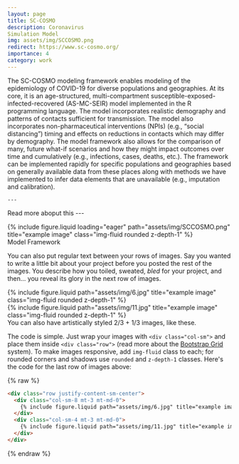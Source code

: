 ```yaml
---
layout: page
title: SC-COSMO
description: Coronavirus
Simulation Model
img: assets/img/SCCOSMO.png
redirect: https://www.sc-cosmo.org/
importance: 4
category: work
---
```


The SC-COSMO modeling framework enables modeling of the epidemiology of COVID-19 for diverse populations and geographies. At its core, it is an age-structured, multi-compartment susceptible-exposed-infected-recovered (AS-MC-SEIR) model implemented in the R programming language. The model incorporates realistic demography and patterns of contacts sufficient for transmission. The model also incorporates non-pharmaceutical interventions (NPIs) (e.g., “social distancing”) timing and effects on reductions in contacts which may differ by demography. The model framework also allows for the comparison of many, future what-if scenarios and how they might impact outcomes over time and cumulatively (e.g., infections, cases, deaths, etc.). The framework can be implemented rapidly for specific populations and geographies based on generally available data from these places along with methods we have implemented to infer data elements that are unavailable (e.g., imputation and calibration).

    ---
   Read more aboput this
    ---

<div class="row">
    <div class="col-sm mt-3 mt-md-0">
        {% include figure.liquid loading="eager" path="assets/img/SCCOSMO.png" title="example image" class="img-fluid rounded z-depth-1" %}
    </div>
</div>
<div class="caption">
    Model Framework
</div>

You can also put regular text between your rows of images.
Say you wanted to write a little bit about your project before you posted the rest of the images.
You describe how you toiled, sweated, _bled_ for your project, and then... you reveal its glory in the next row of images.

<div class="row justify-content-sm-center">
    <div class="col-sm-8 mt-3 mt-md-0">
        {% include figure.liquid path="assets/img/6.jpg" title="example image" class="img-fluid rounded z-depth-1" %}
    </div>
    <div class="col-sm-4 mt-3 mt-md-0">
        {% include figure.liquid path="assets/img/11.jpg" title="example image" class="img-fluid rounded z-depth-1" %}
    </div>
</div>
<div class="caption">
    You can also have artistically styled 2/3 + 1/3 images, like these.
</div>

The code is simple.
Just wrap your images with `<div class="col-sm">` and place them inside `<div class="row">` (read more about the <a href="https://getbootstrap.com/docs/4.4/layout/grid/">Bootstrap Grid</a> system).
To make images responsive, add `img-fluid` class to each; for rounded corners and shadows use `rounded` and `z-depth-1` classes.
Here's the code for the last row of images above:

{% raw %}

```html
<div class="row justify-content-sm-center">
  <div class="col-sm-8 mt-3 mt-md-0">
    {% include figure.liquid path="assets/img/6.jpg" title="example image" class="img-fluid rounded z-depth-1" %}
  </div>
  <div class="col-sm-4 mt-3 mt-md-0">
    {% include figure.liquid path="assets/img/11.jpg" title="example image" class="img-fluid rounded z-depth-1" %}
  </div>
</div>
```

{% endraw %}

